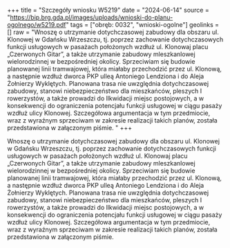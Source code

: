 +++
title = "Szczegóły wniosku W5219"
date = "2024-06-14"
source = "https://bip.brg.gda.pl/images/uploads/wnioski-do-planu-ogolnego/w5219.pdf"
tags = ["obręb: 0032", "wnioski-ogolne"]
geolinks = []
raw = "Wnoszę o utrzymanie dotychczasowej zabudowy dla obszaru ul. Klonowej w Gdańsku Wrzeszczu, tj. poprzez zachowanie dotychczasowych funkcji usługowych w pasażach położonych wzdłuż ul. Klonowaj  placu „Czerwonych Gitar”, a także utrzymanie zabudowy mleszkanlowej wielorodzinnej w bezpośredniej okolicy. Sprzeciwiam się budowie planowanej linii tramwajowej, która miałaby przechodzić przez ul. Klonową, a następnie wzdłuż dworca PKP ulleą Antoniego Lendziona i do Aleja Żołnierzy Wyklętych. Planowana trasa nie uwzględnia dotychczasowej zabudowy, stanowi niebezpieczeństwo dla mieszkańców, pleszych I rowerzystów, a także prowadzi do llkwidacji miejsc postojowych, a w konsekwencji do ograniczenia potencjału funkcji usługowej w ciągu pasaży wzdłuż ulicy Klonowej. Szczegółowa argumentacja w tym przedmiocie, wraz z wyraźnym sprzeciwam w zakresie realizacji takich planów, została przedstawiona w załączonym piśmie. "
+++

Wnoszę o utrzymanie dotychczasowej zabudowy dla obszaru ul. Klonowej w Gdańsku
Wrzeszczu, tj. poprzez zachowanie dotychczasowych funkcji usługowych w pasażach położonych
wzdłuż ul. Klonowaj  placu „Czerwonych Gitar”, a także utrzymanie zabudowy mleszkanlowej
wielorodzinnej w bezpośredniej okolicy. Sprzeciwiam się budowie planowanej linii tramwajowej, która
miałaby przechodzić przez ul. Klonową, a następnie wzdłuż dworca PKP ulleą Antoniego Lendziona i
do Aleja Żołnierzy Wyklętych. Planowana trasa nie uwzględnia dotychczasowej zabudowy, stanowi
niebezpieczeństwo dla mieszkańców, pleszych I rowerzystów, a także prowadzi do llkwidacji miejsc
postojowych, a w konsekwencji do ograniczenia potencjału funkcji usługowej w ciągu pasaży wzdłuż
ulicy Klonowej. Szczegółowa argumentacja w tym przedmiocie, wraz z wyraźnym sprzeciwam w
zakresie realizacji takich planów, została przedstawiona w załączonym piśmie.



